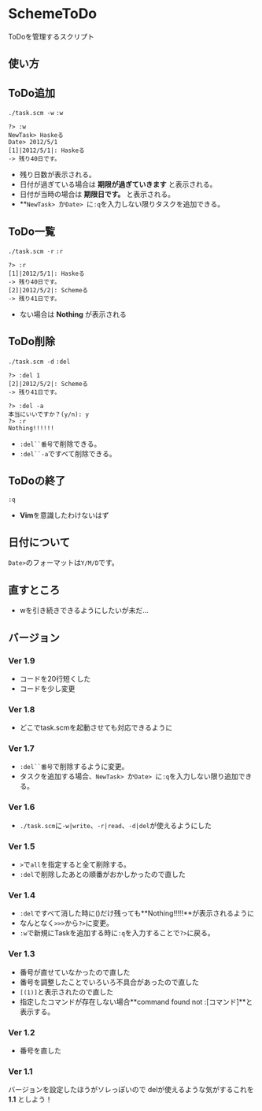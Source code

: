 SchemeToDo
===========
ToDoを管理するスクリプト

使い方
------

ToDo追加
-------
`./task.scm -w`
`:w`

	?> :w
	NewTask> Haskeる
	Date> 2012/5/1
	[1]|2012/5/1|: Haskeる
	-> 残り40日です。

+ 残り日数が表示される。
+ 日付が過ぎている場合は **期限が過ぎていきます** と表示される。
+ 日付が当時の場合は **期限日です。** と表示される。
+ **`NewTask> `か`Date> `に`:q`を入力しない限りタスクを追加できる。

ToDo一覧
-------
`./task.scm -r`
`:r`

	?> :r
	[1]|2012/5/1|: Haskeる
	-> 残り40日です。
	[2]|2012/5/2|: Schemeる
	-> 残り41日です。

+ ない場合は **Nothing** が表示される

ToDo削除
-------
`./task.scm -d`
`:del`

	?> :del 1
	[2]|2012/5/2|: Schemeる
	-> 残り41日です。
	
	?> :del -a
	本当にいいですか？(y/n): y
	?> :r
	Nothing!!!!!!

+ `:del``番号`で削除できる。
+ `:del``-a`ですべて削除できる。

ToDoの終了
---------
`:q`

+ **Vim**を意識したわけないはず

日付について
------------
`Date>`のフォーマットは`Y/M/D`です。

直すところ
----------
+ wを引き続きできるようにしたいが未だ...

バージョン
--------

### Ver 1.9 ###
+ コードを20行短くした
+ コードを少し変更

### Ver 1.8 ###
+ どこでtask.scmを起動させても対応できるように

### Ver 1.7 ###
+ `:del``番号`で削除するように変更。
+ タスクを追加する場合、`NewTask> `か`Date> `に`:q`を入力しない限り追加できる。

### Ver 1.6 ###
+ `./task.scm`に`-w|write`、`-r|read`、`-d|del`が使えるようにした

### Ver 1.5 ###
+ `>`で`all`を指定すると全て削除する。
+ `:del`で削除したあとの順番がおかしかったので直した

### Ver 1.4 ###
+ `:del`ですべて消した時に()だけ残っても**Nothing!!!!!**が表示されるように
+ なんとなく`>>>`から`?>`に変更。
+ `:w`で新規にTaskを追加する時に`:q`を入力することで`?>`に戻る。

### Ver 1.3 ###
+ 番号が直せていなかったので直した
+ 番号を調整したことでいろいろ不具合があったので直した
+ `[(1)]`と表示されたので直した
+ 指定したコマンドが存在しない場合**command found not :[コマンド]**と表示する。

### Ver 1.2 ###
+ 番号を直した

### Ver 1.1 ###
バージョンを設定したほうがソレっぽいので
delが使えるような気がするこれを **1.1** としよう！